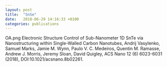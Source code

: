 ```yaml
---
layout: post
title:  "SnSe"
date:   2018-06-29 14:16:33 +0100
categories: publications
---
```

OA.png Electronic Structure Control of Sub-Nanometer 1D SnTe via Nanostructuring within Single-Walled Carbon Nanotubes, Andrij Vasylenko, Samuel Marks, Jamie M. Wynn, Paulo V. C. Medeiros, Quentin M. Ramasse, Andrew J. Morris, Jeremy Sloan, David Quigley, ACS Nano 12 (6) 6023-6031 (2018), DOI:10.1021/acsnano.8b02261.
